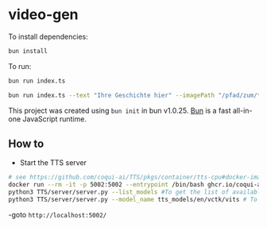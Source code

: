 # video-gen

To install dependencies:

```bash
bun install
```

To run:

```bash
bun run index.ts

bun run index.ts --text "Ihre Geschichte hier" --imagePath "/pfad/zum/thumbnail.jpg"
```

This project was created using `bun init` in bun v1.0.25. [Bun](https://bun.sh) is a fast all-in-one JavaScript runtime.

## How to


    
- Start the TTS server

```bash
# see https://github.com/coqui-ai/TTS/pkgs/container/tts-cpu#docker-image
docker run --rm -it -p 5002:5002 --entrypoint /bin/bash ghcr.io/coqui-ai/tts-cpu
python3 TTS/server/server.py --list_models #To get the list of available models
python3 TTS/server/server.py --model_name tts_models/en/vctk/vits # To start a server
```

-goto `http://localhost:5002/`
